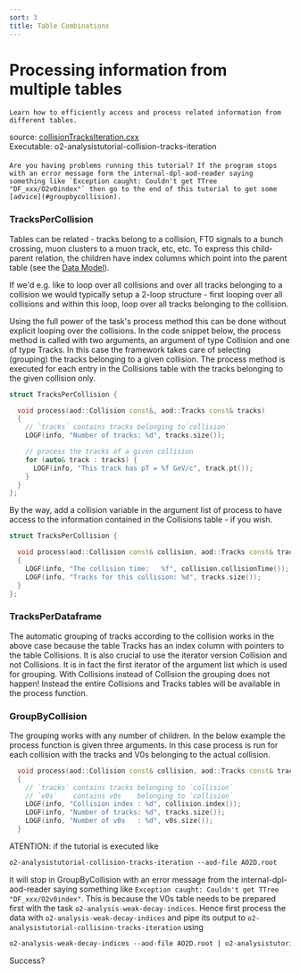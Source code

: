 ```yaml
---
sort: 3
title: Table Combinations
---
```


# Processing information from multiple tables

```goal
Learn how to efficiently access and process related information from different tables.
```

<div style="margin-bottom:5mm">
  source: <a href="https://github.com/AliceO2Group/O2Physics/blob/master/Tutorials/src/collisionTracksIteration.cxx" target="_blank">collisionTracksIteration.cxx</a><br>
  Executable: o2-analysistutorial-collision-tracks-iteration
</div>

```warning
Are you having problems running this tutorial? If the program stops with an error message form the internal-dpl-aod-reader saying something like `Exception caught: Couldn't get TTree "DF_xxx/O2v0index"` then go to the end of this tutorial to get some [advice](#groupbycollision).
```

<a name="trackspercollision"></a>

### TracksPerCollision

Tables can be related - tracks belong to a collision, FT0 signals to a bunch crossing, muon clusters to a muon track, etc, etc. To express this child-parent relation, the children have index columns which point into the parent table (see the <a href="../datamodel#table-relations">Data Model</a>).

If we'd e.g. like to loop over all collisions and over all tracks belonging to a collision we would typically setup a 2-loop structure - first looping over all collisions and within this loop, loop over all tracks belonging to the collision.

Using the full power of the task's process method this can be done without explicit looping over the collisions. In the code snippet below, the process method is called with two arguments, an argument of type Collision and one of type Tracks. In this case the framework takes care of selecting (grouping) the tracks belonging to a given collision. The process method is executed for each entry in the Collisions table with the tracks belonging to the given collision only.

```cpp
struct TracksPerCollision {

  void process(aod::Collision const&, aod::Tracks const& tracks)
  {
    // `tracks` contains tracks belonging to`collision`
    LOGF(info, "Number of tracks: %d", tracks.size());

    // process the tracks of a given collision
    for (auto& track : tracks) {
      LOGF(info, "This track has pT = %f GeV/c", track.pt());
    }
  }
};
```

By the way, add a collision variable in the argument list of process to have access to the information contained in the Collisions table - if you wish.

```cpp
struct TracksPerCollision {

  void process(aod::Collision const& collision, aod::Tracks const& tracks)
  {
    LOGF(info, "The collision time:   %f", collision.collisionTime());
    LOGF(info, "Tracks for this collision: %d", tracks.size());
  }
};
```

<a name="tracksperdataframe"></a>

### TracksPerDataframe

The automatic grouping of tracks according to the collision works in the above case because the table Tracks has an index column with pointers to the table Collisions. It is also crucial to use the iterator version Collision and not Collisions. It is in fact the first iterator of the argument list which is used for grouping. With Collisions instead of Collision the grouping does not happen! Instead the entire Collisions and Tracks tables will be available in the process function.

<a name="groupbycollision"></a>

### GroupByCollision

The grouping works with any number of children. In the below example the process function is given three arguments. In this case process is run for each collision with the tracks and V0s belonging to the actual collision.

```cpp
  void process(aod::Collision const& collision, aod::Tracks const& tracks, aod::V0s const& v0s)
  {
    // `tracks` contains tracks belonging to `collision`
    // `v0s`    contains v0s    belonging to `collision`
    LOGF(info, "Collision index : %d", collision.index());
    LOGF(info, "Number of tracks: %d", tracks.size());
    LOGF(info, "Number of v0s   : %d", v0s.size());
  }
```

ATENTION: if the tutorial is executed like

```csh
o2-analysistutorial-collision-tracks-iteration --aod-file AO2D.root
```

it will stop in GroupByCollision with an error message from the internal-dpl-aod-reader saying something like `Exception caught: Couldn't get TTree "DF_xxx/O2v0index"`. This is because the V0s table needs to be prepared first with the task `o2-analysis-weak-decay-indices`. Hence first process the data with `o2-analysis-weak-decay-indices` and pipe its output to `o2-analysistutorial-collision-tracks-iteration` using

```csh
o2-analysis-weak-decay-indices --aod-file AO2D.root | o2-analysistutorial-weak-decay-iteration
```

Success?

